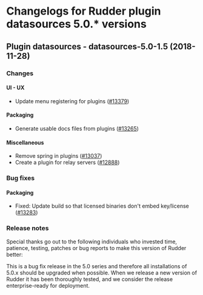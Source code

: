 # Changelogs for Rudder plugin datasources 5.0.\* versions

## <a name="datasources-5.0-1.5" > </a> Plugin datasources - datasources-5.0-1.5 (2018-11-28)

### Changes

#### UI - UX

  - Update menu registering for plugins
    ([\#13379](https://issues.rudder.io/issues/13379))

#### Packaging

  - Generate usable docs files from plugins
    ([\#13265](https://issues.rudder.io/issues/13265))

#### Miscellaneous

  - Remove spring in plugins
    ([\#13037](https://issues.rudder.io/issues/13037))
  - Create a plugin for relay servers
    ([\#12888](https://issues.rudder.io/issues/12888))

### Bug fixes

#### Packaging

  - Fixed: Update build so that licensed binaries don't embed key/license
    ([\#13283](https://issues.rudder.io/issues/13283))

### Release notes

Special thanks go out to the following individuals who invested time, patience, testing, patches or bug reports to make this version of Rudder better:


This is a bug fix release in the 5.0 series and therefore all installations of 5.0.x should be upgraded when possible. When we release a new version of Rudder it has been thoroughly tested, and we consider the release enterprise-ready for deployment.

